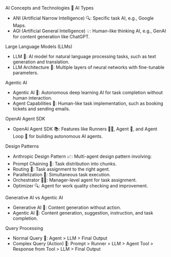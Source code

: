AI Concepts and Technologies 🤖
AI Types
- ANI (Artificial Narrow Intelligence) 🔍: Specific task AI, e.g., Google Maps.
- AGI (Artificial General Intelligence) 💡: Human-like thinking AI, e.g., GenAI for content generation like ChatGPT.

Large Language Models (LLMs)
- LLM 🧠: AI model for natural language processing tasks, such as text generation and translation.
- LLM Architecture 🤖: Multiple layers of neural networks with fine-tunable parameters.

Agentic AI
- Agentic AI 🚀: Autonomous deep learning AI for task completion without human interaction.
- Agent Capabilities 📝: Human-like task implementation, such as booking tickets and sending emails.

OpenAI Agent SDK
- OpenAI Agent SDK 📚: Features like Runners 🏃‍♂️, Agent 🤖, and Agent Loop 🔄 for building autonomous AI agents.

Design Patterns
- Anthropic Design Pattern 📈: Multi-agent design pattern involving:
 - Prompt Chaining 🔗: Task distribution into chunks.
 - Routing 📨: Task assignment to the right agent.
 - Parallelization 🚀: Simultaneous task execution.
 - Orchestrator 👩‍💼: Manager-level agent for task assignment.
 - Optimizer 🔍: Agent for work quality checking and improvement.

Generative AI vs Agentic AI
- Generative AI 🎨: Content generation without action.
- Agentic AI 🚀: Content generation, suggestion, instruction, and task completion.

Query Processing
- Normal Query 🤔: Agent > LLM > Final Output
- Complex Query (Action) 🤖: Prompt > Runner > LLM > Agent Tool > Response from Tool > LLM > Final Output
